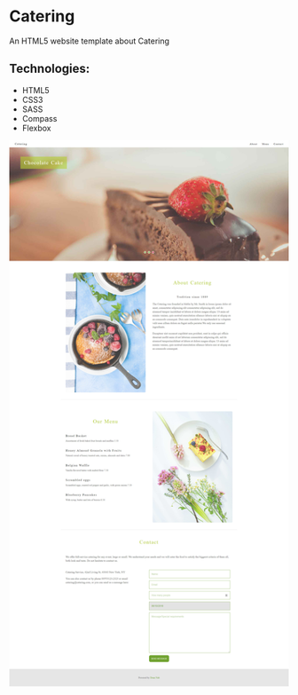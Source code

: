 # Catering
An HTML5 website template about Catering

## Technologies:
- HTML5
- CSS3
- SASS
- Compass
- Flexbox

![Homepage Preview](https://github.com/DeanNab175/catering/blob/master/screenshot.jpg)
